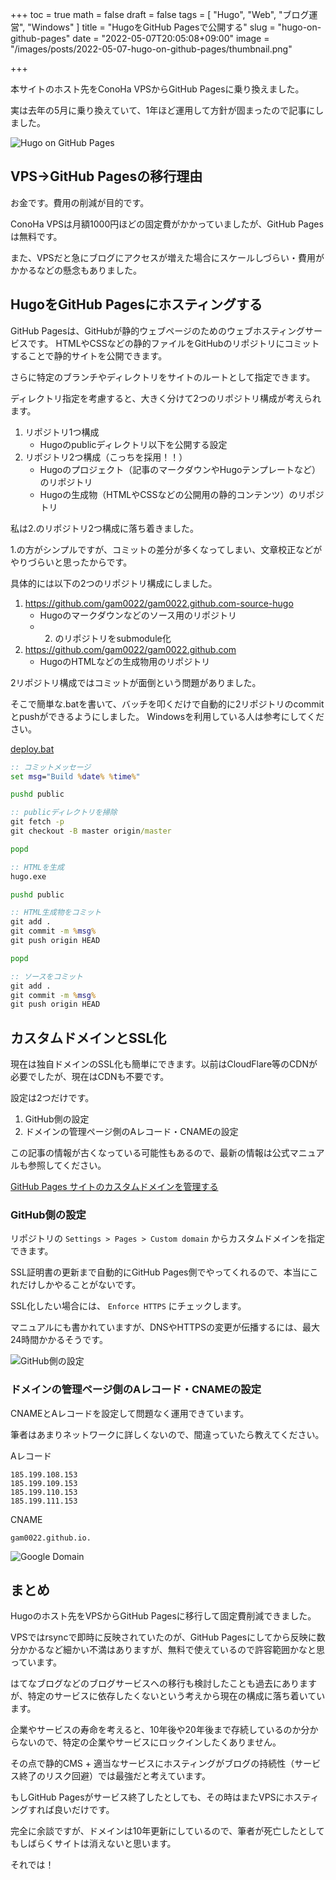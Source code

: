+++
toc = true
math = false
draft = false
tags = [
    "Hugo", "Web", "ブログ運営", "Windows"
]
title = "HugoをGitHub Pagesで公開する"
slug = "hugo-on-github-pages"
date = "2022-05-07T20:05:08+09:00"
image = "/images/posts/2022-05-07-hugo-on-github-pages/thumbnail.png"

+++

本サイトのホスト先をConoHa VPSからGitHub Pagesに乗り換えました。

実は去年の5月に乗り換えていて、1年ほど運用して方針が固まったので記事にしました。

![Hugo on GitHub Pages](/images/posts/2022-05-07-hugo-on-github-pages/thumbnail.png)

<!--more-->

## VPS→GitHub Pagesの移行理由

お金です。費用の削減が目的です。

ConoHa VPSは月額1000円ほどの固定費がかかっていましたが、GitHub Pagesは無料です。

また、VPSだと急にブログにアクセスが増えた場合にスケールしづらい・費用がかかるなどの懸念もありました。

## HugoをGitHub Pagesにホスティングする

GitHub Pagesは、GitHubが静的ウェブページのためのウェブホスティングサービスです。
HTMLやCSSなどの静的ファイルをGitHubのリポジトリにコミットすることで静的サイトを公開できます。

さらに特定のブランチやディレクトリをサイトのルートとして指定できます。

ディレクトリ指定を考慮すると、大きく分けて2つのリポジトリ構成が考えられます。

1. リポジトリ1つ構成
    - Hugoのpublicディレクトリ以下を公開する設定
2. リポジトリ2つ構成（こっちを採用！！）
    - Hugoのプロジェクト（記事のマークダウンやHugoテンプレートなど）のリポジトリ
    - Hugoの生成物（HTMLやCSSなどの公開用の静的コンテンツ）のリポジトリ

私は2.のリポジトリ2つ構成に落ち着きました。

1.の方がシンプルですが、コミットの差分が多くなってしまい、文章校正などがやりづらいと思ったからです。

具体的には以下の2つのリポジトリ構成にしました。

1. https://github.com/gam0022/gam0022.github.com-source-hugo
    - Hugoのマークダウンなどのソース用のリポジトリ
    - 2. のリポジトリをsubmodule化
2. https://github.com/gam0022/gam0022.github.com
    - HugoのHTMLなどの生成物用のリポジトリ

2リポジトリ構成ではコミットが面倒という問題がありました。

そこで簡単な.batを書いて、バッチを叩くだけで自動的に2リポジトリのcommitとpushができるようにしました。
Windowsを利用している人は参考にしてください。

[deploy.bat](https://github.com/gam0022/gam0022.github.com-source-hugo/blob/master/deploy.bat)

```bat
:: コミットメッセージ
set msg="Build %date% %time%"

pushd public

:: publicディレクトリを掃除
git fetch -p
git checkout -B master origin/master

popd

:: HTMLを生成
hugo.exe

pushd public

:: HTML生成物をコミット
git add .
git commit -m %msg%
git push origin HEAD

popd

:: ソースをコミット
git add .
git commit -m %msg%
git push origin HEAD
```

## カスタムドメインとSSL化

現在は独自ドメインのSSL化も簡単にできます。以前はCloudFlare等のCDNが必要でしたが、現在はCDNも不要です。

設定は2つだけです。

1. GitHub側の設定
2. ドメインの管理ページ側のAレコード・CNAMEの設定

この記事の情報が古くなっている可能性もあるので、最新の情報は公式マニュアルも参照してください。

[GitHub Pages サイトのカスタムドメインを管理する](https://docs.github.com/ja/pages/configuring-a-custom-domain-for-your-github-pages-site/managing-a-custom-domain-for-your-github-pages-site)

### GitHub側の設定

リポジトリの `Settings > Pages > Custom domain` からカスタムドメインを指定できます。

SSL証明書の更新まで自動的にGitHub Pages側でやってくれるので、本当にこれだけしかやることがないです。

SSL化したい場合には、 `Enforce HTTPS` にチェックします。

マニュアルにも書かれていますが、DNSやHTTPSの変更が伝播するには、最大24時間かかるそうです。

![GitHub側の設定](/images/posts/2022-05-07-hugo-on-github-pages/github-custom-domain.png)

### ドメインの管理ページ側のAレコード・CNAMEの設定

CNAMEとAレコードを設定して問題なく運用できています。

筆者はあまりネットワークに詳しくないので、間違っていたら教えてください。

Aレコード

```
185.199.108.153
185.199.109.153
185.199.110.153
185.199.111.153
```

CNAME

```
gam0022.github.io.
```

![Google Domain](/images/posts/2022-05-07-hugo-on-github-pages/google-domain.png)

## まとめ

Hugoのホスト先をVPSからGitHub Pagesに移行して固定費削減できました。

VPSではrsyncで即時に反映されていたのが、GitHub Pagesにしてから反映に数分かかるなど細かい不満はありますが、無料で使えているので許容範囲かなと思っています。

はてなブログなどのブログサービスへの移行も検討したことも過去にありますが、特定のサービスに依存したくないという考えから現在の構成に落ち着いています。

企業やサービスの寿命を考えると、10年後や20年後まで存続しているのか分からないので、特定の企業やサービスにロックインしたくありません。

その点で静的CMS + 適当なサービスにホスティングがブログの持続性（サービス終了のリスク回避）では最強だと考えています。

もしGitHub Pagesがサービス終了したとしても、その時はまたVPSにホスティングすれば良いだけです。

完全に余談ですが、ドメインは10年更新にしているので、筆者が死亡したとしてもしばらくサイトは消えないと思います。

それでは！